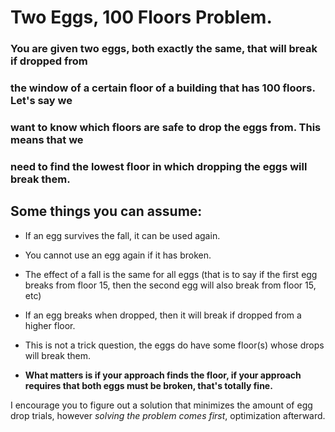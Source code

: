 # Two Eggs, 100 Floors Problem.

### You are given two eggs, both exactly the same, that will break if dropped from
### the window of a certain floor of a building that has 100 floors. Let's say we
### want to know which floors are safe to drop the eggs from. This means that we
### need to find the lowest floor in which dropping the eggs will break them.

## Some things you can assume:

* If an egg survives the fall, it can be used again.

* You cannot use an egg again if it has broken.

* The effect of a fall is the same for all eggs (that is to say if the first egg
breaks from floor 15, then the second egg will also break from floor 15, etc)

* If an egg breaks when dropped, then it will break if dropped from a higher
floor.

* This is not a trick question, the eggs do have some floor(s) whose drops will
break them.

* **What matters is if your approach finds the floor, if your approach requires
that both eggs must be broken, that's totally fine.**

I encourage you to figure out a solution that minimizes the amount of egg drop
trials, however _solving the problem comes first_, optimization afterward.
